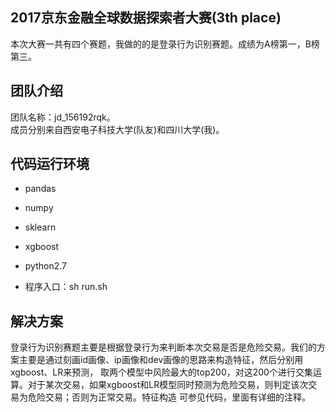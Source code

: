 ## 2017京东金融全球数据探索者大赛(3th place)
本次大赛一共有四个赛题，我做的的是登录行为识别赛题。成绩为A榜第一，B榜第三。</br>
## 团队介绍
团队名称：jd_156192rqk。</br>
成员分别来自西安电子科技大学(队友)和四川大学(我)。</br>
## 代码运行环境
* pandas
* numpy
* sklearn
* xgboost
* python2.7

* 程序入口：sh run.sh
## 解决方案
登录行为识别赛题主要是根据登录行为来判断本次交易是否是危险交易。我们的方案主要是通过刻画id画像、ip画像和dev画像的思路来构造特征，然后分别用xgboost、LR来预测，
取两个模型中风险最大的top200，对这200个进行交集运算。对于某次交易，如果xgboost和LR模型同时预测为危险交易，则判定该次交易为危险交易；否则为正常交易。特征构造
可参见代码，里面有详细的注释。